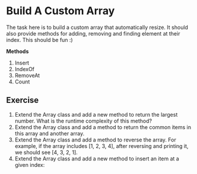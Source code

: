 # Build A Custom Array

The task here is to build a custom array that automatically resize. It should
also provide methods for adding, removing and finding element at their index. This should be fun :)

**Methods**

1. Insert
2. IndexOf
3. RemoveAt
4. Count


## Exercise

1.  Extend the Array class and add a new method to return the largest
number. What is the runtime complexity of this method?
2.  Extend the Array class and add a method to return the common items
    in this array and another array.
3. Extend the Array class and add a method to reverse the array. For
   example, if the array includes [1, 2, 3, 4], after reversing and printing it,
   we should see [4, 3, 2, 1].
4. Extend the Array class and add a new method to insert an item at a
   given index:


